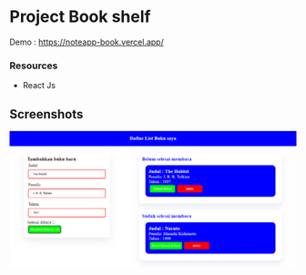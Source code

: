 # Project Book shelf

Demo : https://noteapp-book.vercel.app/

### Resources
-  React Js

## Screenshots

![Book Shelf Page](./Book.png "Book Shelf Page")
